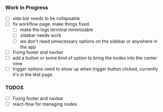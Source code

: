 ### Work in Progress

- [ ] side bar needs to be collapsable
- [ ] fix workflow page. make things fixed.
  - [ ] make the logs terminal minimizable
  - [ ] sidebar needs work
  - [ ] we don't need unnecessary options on the sidebar or anywhere in the app
- [ ] Fixing footer and navbar
- [ ] add a button or some kind of option to bring the nodes into the center view
- [ ] trigger options need to show up when trigger button clicked, currently it's in the test page.

### TODOS

- [ ] Fixing footer and navbar
- [ ] react-flow for managing nodes
